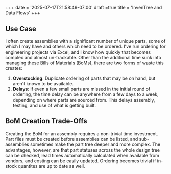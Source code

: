 +++
date = '2025-07-17T21:58:49-07:00'
draft =true
title = 'InvenTree and Data Flows'
+++

## Use Case
I often create assemblies with a significant number of unique parts, some of which I may have and others which need to be ordered. I've run ordering for engineering projects via Excel, and I know how quickly that becomes complex and almost un-trackable. Other than the additional time sunk into managing these Bills of Materials (BoMs), there are two forms of waste this creates:
1. **Overstocking**: Duplicate ordering of parts that may be on hand, but aren't known to be available.
2. **Delays**: If even a few small parts are missed in the initial round of ordering, the time delay can be anywhere from a few days to a week, depending on where parts are sourced from. This delays assembly, testing, and use of what is getting built.

## BoM Creation Trade-Offs
Creating the BoM for an assembly requires a non-trivial time investment. Part files must be created before assemblies can be listed, and sub-assemblies sometimes make the part tree deeper and more complex. The advantages, however, are that part statuses across the whole design tree can be checked, lead times automatically calculated when available from vendors, and costing can be easily updated. Ordering becomes trivial if in-stock quantites are up to date as well.
